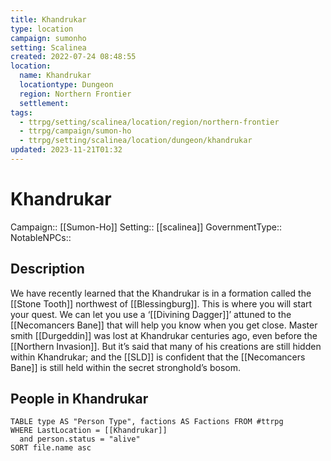 ```yaml
---
title: Khandrukar
type: location
campaign: sumonho
setting: Scalinea
created: 2022-07-24 08:48:55
location:
  name: Khandrukar
  locationtype: Dungeon
  region: Northern Frontier
  settlement: 
tags:
  - ttrpg/setting/scalinea/location/region/northern-frontier
  - ttrpg/campaign/sumon-ho
  - ttrpg/setting/scalinea/location/dungeon/khandrukar
updated: 2023-11-21T01:32
---
```

# Khandrukar

Campaign:: [[Sumon-Ho]]
Setting:: [[scalinea]]
GovernmentType::
NotableNPCs::

## Description

We have recently learned that the Khandrukar is in a formation called the [[Stone Tooth]] northwest of [[Blessingburg]]. This is where you will start your quest. We can let you use a ‘[[Divining Dagger]]’ attuned to the [[Necomancers Bane]] that will help you know when you get close. Master smith [[Durgeddin]] was lost at Khandrukar centuries ago, even before the [[Northern Invasion]]. But it’s said that many of his creations are still hidden within Khandrukar; and the [[SLD]] is confident that the [[Necomancers Bane]] is still held within the secret stronghold’s bosom.

## People in Khandrukar

```dataview
TABLE type AS "Person Type", factions AS Factions FROM #ttrpg 
WHERE LastLocation = [[Khandrukar]]
  and person.status = "alive"
SORT file.name asc
```
